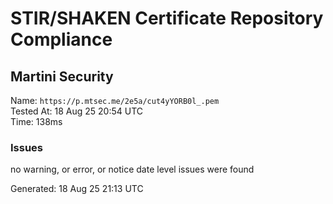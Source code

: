 # STIR/SHAKEN Certificate Repository Compliance

## Martini Security

Name: `https://p.mtsec.me/2e5a/cut4yYORB0l_.pem`\
Tested At: 18 Aug 25 20:54 UTC\
Time: 138ms

### Issues

no warning, or error, or notice date level issues were found

Generated: 18 Aug 25 21:13 UTC